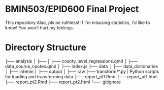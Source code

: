 # BMIN503/EPID600 Final Project
This repository 
Also, pls be ruthless! If I'm misusing statistics, I'd like to know! You won't hurt my feelings.

# Directory Structure
├── analysis
│   ├── 
│   ├── county_level_regressions.qmd
│   ├── data_source_npotes.qmd
│   ├── index.js
├── data
│   ├── data_dictionaries
│   ├── interim
│   ├── output
│   ├── raw
├── transform/*.py | Python scripts for loading and transforming data
├── report_pt1.Rmd
├── report_pt1.html
├── report_pt2.Rmd
├── report_pt2.html
└── .gitignore